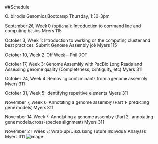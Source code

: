 ##Schedule

O. binodis Genomics Bootcamp
Thursday, 1:30-3pm

September 26, Week 0 (optional): Introduction to command line and computing basics
Myers 115

October 3, Week 1: Introduction to working on the computing cluster and best practices. Submit Genome Assembly job
Myers 115

October 10, Week 2: Off Week – Phil OOT

October 17, Week 3: Genome Assembly with PacBio Long Reads and Assessing genome quality (Completeness, contiguity, etc)
Myers 311

October 24, Week 4: Removing contaminants from a genome assembly
Myers 311

October 31, Week 5: Identifying repetitive elements
Myers 311

November 7, Week 6: Annotating a genome assembly (Part 1- predicting gene models)
Myers 311

November 14, Week 7: Annotating a genome assembly (Part 2- annotating gene models/cross-species alignment)
Myers 311

November 21, Week 8: Wrap-up/Discussing Future Individual Analyses
Myers 311
![image](https://github.com/user-attachments/assets/68fd0227-9394-4fbb-a7ce-5304468e1e3c)
